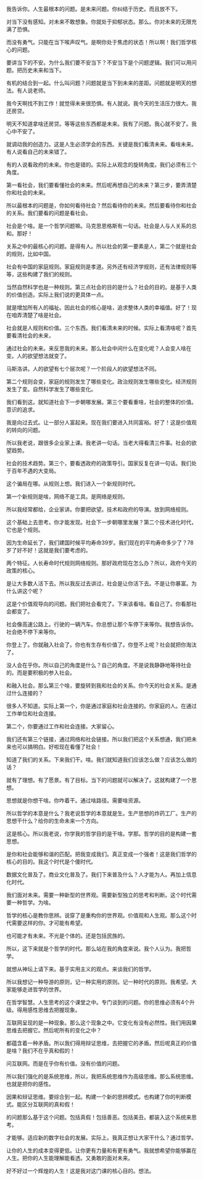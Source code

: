 我告诉你。人生最根本的问题。是未来问题。你纠结于历史。而且放不下。

对当下没有感知。对未来不敢想象。你就处于抑郁状态。那么。你对未来的无限充满了恐惧。

而没有勇气。只能在当下唉声叹气。是啊你处于焦虑的状态！所以啊！我们哲学核心的问题。

要讲当下的不安。为什么我们要不安当下？不安当下是个问题逻辑。我们可以用问题。把历史未来和当下。

有机的结合到一起。什么叫问题？问题就是当下到未来的差距。问题就是明天的想法。有人说老师。

我今天啊找不到工作！就觉得未来很恐惧。有人就说。我今天的生活压力很大。我还房贷。

明天不知道拿啥还房贷。等等这些东西都是未来。我有了问题。我心就不安了。我心中不安了。

就调动我的创造力。这是人生必须学会的东西。关键是我们看清未来。看啥未来。有人说看自己的未来错了。

有的人说看政府的未来。你也是错的。实际上从观念的旋转角度。我们必须有三个角度。

第一看社会，我们要看懂社会的未来。然后呢再想自己的未来？第三步，要弄清楚你和社会的未来。

所以最根本的问题是，你如何看待社会？然后看待你的未来。然后要看待你和社会的关系。我们要看的问题是看社会。

社会是个啥。是一个哲学问题嘛。马克思恩格斯有一句话。社会是人与人关系的总和。那好！

关系之中的最核心的问题。是得有人。所以社会的第一要素是人，第二个就是社会的规则，比如中国。

社会有中国的家庭规则。家庭规则是孝道。另外还有经济学规则，还有法律规则等等，这些构建了我们的规则。

当然自然科学也是一种规则。第三点社会的目的是什么？社会的目的。是基于人类的价值创造。实际上我们说的更具体一点。

就是增加所有人的福祉。因此社会的核心是啥，追求整体人类的幸福值。好了！现在咱弄清楚了啥是社会。

社会就是人规则和价值。三个东西。我们看清未来的时候。实际上看清啥呢？首先要看清社会的未来，

通过社会的未来。来反思我的未来。那么社会中间什么在变化呢？人会变人啥在变。人的欲望想法就变了。

马斯洛讲。人的欲望有七个层次呢？一个阶段人的欲望想法不同。

第二个规则会变，家庭的规则发生了哪些变化。政治规则发生哪些变化。经济规则发生了变。自然科学发生了哪些变化。

我们看到这。就知道社会下一步朝哪发展。第三个要看重啥，社会的整体的价值。意识的追求。

我是向过去式。让一部分人富起来。现在我们要进入共同富裕。好了！这是价值观的转向的问题。

所以我老说，跟很多企业家上课。我老讲一句话。当老大得看清三件事。社会的欲望趋势。

社会的技术趋势。第三个，要看透政府的政策导引。国家反复在讲一句话。我们处于百年不遇的大变局。

这个骗局在哪。从规则上想。我们进入一个新规则时代。

第一个新规则是啥，网络不是工具。是网络是规则。

所以我经常都给，企业家讲。你要把欲望。技术和政府的导演。放到网络规则。

这个基础上去思考。你才能发现。社会下一步朝哪里发展？第二个技术进化时代，它也是个规则。

因为生命延长了，我们建国时候平均寿命39岁。我们现在的平均寿命多少了？78岁了好不好！这就是我们要考虑的。

两个特征。人长寿命时代规则网络规则。那好政府现在怎么办？所以，政府今天的政策的核心。

是让大多数人活下去。所以我反过去讲过，社会是让你活下去。不是让你暴富。为什么讲这个呢？

这是个价值观导向的问题。我们把社会看完了。下来该看啥。看自己了。你看那社会都变了。

社会像高速公路上。行驶的一辆汽车。你总想让那个车停下来等你。我想告诉你。社会绝不停下来等你。

你登上了。你就融入社会了。你也有生存有价值了。你登不上呢？社会就把你淘汰了。

没人会在乎你。所以自己的角度是什么？自己的角度。不是说我静静地等待社会的。而是要积极的参入社会。

和融入社会。那么第三个啥，要旋转到我和社会的关系。你今天的社会关系。是通过什么连接的？

很多人不知道。实际上第一个，你是通过家庭和社会连接的。你家庭的人。在通过工作单位和社会连接。

第二个，你要通过工作和社会连接。大家留心。

我们还有第三个链接，通过网络和社会链接。所以我们把这个关系想通，我们把未来也可以搞明白。好啦现在看懂了社会！

知道了我们的关系。下来我们干。啥。我们就知道我们应该怎么做？应该怎么做的话？

就有了理想。有了愿景。有了目标。当下的问题就可以解决了。这就构建了一个思想。

思想就是你想干啥。你咋着干。通过啥路径。需要啥资源。

所以哲学的本意是什么？我老说哲学的本意就是生。生产思想的炸药工厂。生产的思想干什么？给你的生命未来一个方向。

这是核心。所以我老说，你学我的哲学目的是干啥。学那。哲学的目的是构建一套思想。

是你和社会能够和谐的匹配。把我变成我们。真正变成一个强者！这是我们哲学的核心的目的。我这个时代是个傻时代。

数据文化普及了。商业文化普及了。我们下来普及什么？人才能为人。再加上信息化时代。

我们面对未来。需要一种新型的世界观。需要新型独立的思考和判断。这个时代需要一种哲学。为啥。

哲学的核心是教你思辨。说穿了是重构你的世界观。价值观和人生观。那么这个时代需要这样的你。才可能有希望。

也可能才有未来。不光是个体的。还是包括民族的。

所以，这下来就是个哲学的时代。那么站在我的角度来说。我个人认为。我把哲学。

就想从神坛上请下来。基于实用主义的观点。来谈我们的哲学。

所以我想记一种导游的原则，记一种实用的原则。记一种时代的原则。我希望。大家能够走进哲学的世界。

在哲学智慧。人生思考的这个课堂之中。专门谈到的问题。你的思维必须有4个升级。得用感性思维去把握现象。

互联网呈现的是一种现象。那么这个现象之中。它变化有没有必然性。我们用因果思维去把握它。然后呢所有的变化之中？

都蕴含着一种矛盾。所以我们得用辩证思维，去把握它的矛盾。然后呢真正的价值是啥？我们不在乎真和假的！

问互联网。而是在乎你有价值。没有价值的问题。

所以我们强化的是系统思维，所以，我把系统思维作为高级思维。那么系统思维。也就是把你的感性。

因果和辩证思维。要综合到一起。构建一个新的思辨模式。也构建了你的判断模式。能区分互联网的真和假！

的问题那么基于这个问题。包括真假！包括善恶。包括美丑。都装入这个系统来思考。

才能够。适应新的数字社会的发展。实际上。我真正想让大家干什么？通过哲学。

让你的人生的成本变得更低。让你更有力量和有更有勇气。我就想希望你能够赢在人生。把你的人生能理解能看透。又勇敢的面对未来。

好不好过一个辉煌的人生！这是我对这门课的核心目的。想法。